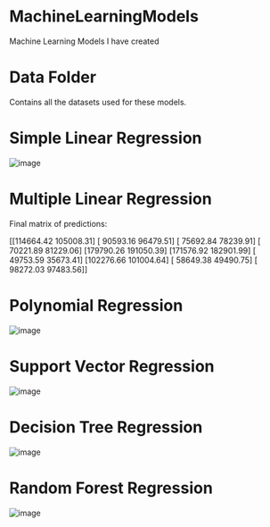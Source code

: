 # MachineLearningModels
Machine Learning Models I have created

# Data Folder
Contains all the datasets used for these models.

# Simple Linear Regression
![image](https://user-images.githubusercontent.com/19524084/179326016-550de7a2-6ee7-4aca-8c82-91c61c7d9d0c.png)

# Multiple Linear Regression
Final matrix of predictions: 

[[114664.42 105008.31]
 [ 90593.16  96479.51]
 [ 75692.84  78239.91]
 [ 70221.89  81229.06]
 [179790.26 191050.39]
 [171576.92 182901.99]
 [ 49753.59  35673.41]
 [102276.66 101004.64]
 [ 58649.38  49490.75]
 [ 98272.03  97483.56]]

# Polynomial Regression
![image](https://user-images.githubusercontent.com/19524084/179326135-f0ae54b7-42d4-4d13-8b36-e5480eaeba47.png)

# Support Vector Regression
![image](https://user-images.githubusercontent.com/19524084/179830800-1aa4747b-939c-4355-8ef4-d1bb895af564.png)

# Decision Tree Regression
![image](https://user-images.githubusercontent.com/19524084/179830906-1b1c1272-3344-4d9a-a0e2-b5e32ab9c6d5.png)

# Random Forest Regression
![image](https://user-images.githubusercontent.com/19524084/179851718-1bebe365-ff08-4220-86a2-fc346a77e5d0.png)

